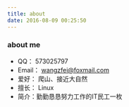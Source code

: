 ```yaml
---
title: about
date: 2016-08-09 00:25:50
---
```


### about me

- QQ： 573025797
- Email： wangzfei@foxmail.com
- 爱好： 爬山、接近大自然
- 擅长： Linux
- 简介：勤勤恳恳努力工作的IT民工一枚

